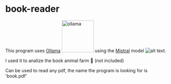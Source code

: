 # book-reader
This program uses [Ollama](https://ollama.com/) <img src="https://ollama.com/public/ollama.png" alt="ollama" style="height:100; width:auto;"> using the [Mistral](https://ollama.com/library/mistral-small3.1) model ![alt text](https://ollama.com/assets/library/mistral-small3.1/88f81c26-7028-4f08-b906-92b873d5536e "mistral"). 

I used it to analize the book animal farm :pig: (not included)

Can be used to read any pdf, the name the program is looking for is 'book.pdf'
